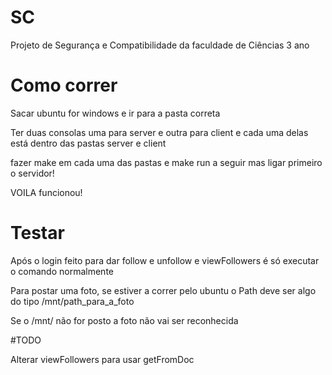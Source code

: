 # SC

Projeto de Segurança e Compatibilidade da faculdade de Ciências 3 ano

# Como correr

Sacar ubuntu for windows e ir para a pasta correta

Ter duas consolas uma para server e outra para client e cada uma delas está dentro das pastas server e client

fazer make em cada uma das pastas e make run a seguir mas ligar primeiro o servidor!

VOILA funcionou!


# Testar

Após o login feito para dar follow e unfollow e viewFollowers é só executar o comando normalmente

Para postar uma foto, se estiver a correr pelo ubuntu o Path deve ser algo do tipo /mnt/path_para_a_foto

Se o /mnt/ não for posto a foto não vai ser reconhecida 

#TODO

Alterar viewFollowers para usar getFromDoc
